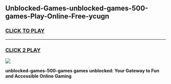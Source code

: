 
## Unblocked-Games-unblocked-games-500-games-Play-Online-Free-ycugn
<h3>
<a href="https://premium76.site?title=unblocked-games-500-games&ref=26A">CLICK TO PLAY</a></h3>
<hr>

<h3>
<a href="https://premium76.site?title=unblocked-games-500-games&ref=26A">CLICK 2 PLAY</a>
  
</h3>

<a href="https://premium76.site?title=unblocked-games-500-games&ref=26A"><img src="https://clearcache.store/games.png"></a>


**unblocked-games-500-games games unblocked: Your Gateway to Fun and Accessible Online Gaming**
